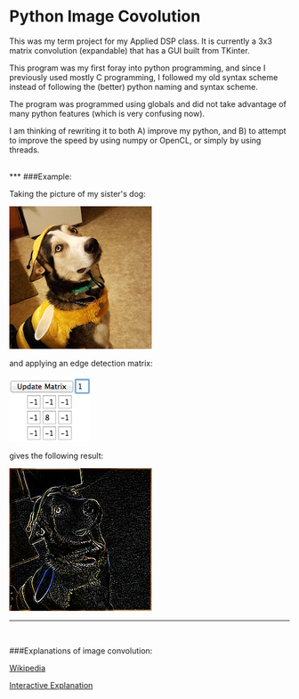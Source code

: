 # Python Image Covolution
This was my term project for my Applied DSP class. It is currently a 3x3 matrix convolution (expandable) that has a GUI built from TKinter.

This program was my first foray into python programming, and since I previously used mostly C programming, I followed my old syntax scheme instead of following the (better) python naming and syntax scheme.

The program was programmed using globals and did not take advantage of many python features (which is very confusing now).

I am thinking of rewriting it to both A) improve my python, and B) to attempt to improve the speed by using numpy or OpenCL, or simply by using threads.

<br>
***
###Example:

Taking the picture of my sister's dog:

![Original Image](https://github.com/FriedYeti/python-image-covolution/blob/master/bumbleKoda.png)

and applying an edge detection matrix:

![Convolution Matrix](https://github.com/FriedYeti/python-image-covolution/blob/master/ConvolutionMatrix.png)

gives the following result:

![Processed Image](https://github.com/FriedYeti/python-image-covolution/blob/master/processedImage.png)
***
<br>

###Explanations of image convolution:

[Wikipedia](https://en.wikipedia.org/wiki/Kernel_(image_processing))

[Interactive Explanation](http://setosa.io/ev/image-kernels/)

